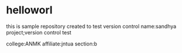 # helloworl
this is sample repository created to test version control
name:sandhya
project;version control test

college:ANMK
affiliate:jntua
section:b
